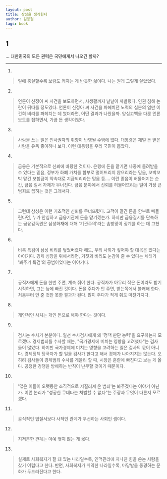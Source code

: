 ```yaml
---
layout: post
title: 삼성을 생각한다
author: 김용철
tags: book
---
```


## 1
... 대한민국의 모든 권력은 국민에게서 나오긴 할까?

----

1. 
> 일에 충실할수록 보람도 커지는 게 반듯한 삶이다. 나는 원래 그렇게 살았었다.
 
2. 
> 언론이 신정아 씨 사건을 보도하면서, 사생활까지 낱낱이 까발렸다. 인권 침해 논란이 뒤따를 정도였다. 언론이 신정아 씨 사건을 파헤치던 노력의 십분의 일만 이건희 비리를 파헤치는 데 썼더라면, 어떤 결과가 나왔을까. 양심고백을 다룬 언론 보도를 접하면서, 가끔 든 생각이었다.

3. 
> 사람을 쓰는 일은 인사권자의 취향이 반영될 수밖에 없다. 대통령은 재벌 돈 받은 사람을 유독 좋아하나 보다. 이런 대통령을 우리 국민이 뽑았다.

4. 
> 금융은 기본적으로 신뢰에 바탕한 것이다. 은행에 돈을 맡기면 나중에 돌려받을 수 있다는 믿음, 정부가 화폐 가치를 함부로 떨어뜨리지 않으리라는 믿음, 꼬박꼬박 맡긴 보험금이 약속대로 지금되리라는 믿음 등.... 이런 믿음이 허물어지는 순간, 금융 질서 자체가 무너진다. 금융 분야에서 신뢰를 허물어뜨리는 일이 가장 큰 범죄로 꼽히는 것은 그래서다.

5. 
> 그런데 삼성은 이런 기초적인 신뢰를 무너뜨렸다. 고객이 맡긴 돈을 함부로 빼돌린다면, 누가 안심하고 금융기관에 돈을 맡기겠는가. 하지만 금융질서를 단속하는 금융감독원은 삼성화재에 대해 '기관주의'라는 솜방망이 징계를 하는 데 그쳤다.

6. 
> 비록 특검이 삼성 비리를 덮었버렸다 해도, 우리 사회가 짚어야 할 대목은 있다는 야이기다. 경제 성장을 위해서라면, 거짓과 비리도 눈감아 줄 수 있다는 세태가 '봐주기 특검'의 공범이었다는 이야기다.

7. 
> 공직자에게 돈을 한번 주면, 계속 줘야 한다. 공직자가 아무리 작은 돈이라도 받기 시작하면, 그는 늪에 빠진 것이다. 돈을 주다가 안 주면, 받는쪽에서 불쾌해 한다. 처음부터 안 준 것만 못한 결과가 된다. 많이 주다가 적게 줘도 마찬가지다.

8. 
> 개인적인 사치는 개인 돈으로 해야 한다는 것이다.
 
9. 
> 검사는 수사가 본분이다. 일선 수사검사에게 왜 '정책 판단 능력'을 요구하는지 모르겠다. 경제범죄를 수사할 때는, "국가경제에 미치는 영향을 고려했다"는 검사들이 많았다. 하지만 국가경제에 미치는 영향을 고려하는 일은 검사의 몫이 아니다. 경제정책 당국자가 할 일을 검사가 한다고 해서 경제가 나아지지는 않는다. 오히려 검사들이 경제범죄 수사를 게을리 할 때, 시장은 혼란에 빠진다고 보는 게 옳다. 공정한 경쟁을 방해하는 반칙이 난무할 것이기 때문이다.
 
10. 
> '많은 이들이 오랫동안 조직적으로 저질러져 온 범죄'는 봐주겠다는 이야기 아닌가. 이런 논리가 "성공한 쿠데타는 처벌할 수 없다"는 주장과 무엇이 다른지 모르겠다.
 
11. 
> 공식적인 법질서보다 사적인 관계가 우선하는 사회인 셈이다.

12. 
> 지저분한 관계는 아예 맺지 않는 게 옳다.

13. 
> 실제로 사회복지가 잘 돼 있는 나라일수록, 인맥관리에 지나친 힘을 쏟는 사람을 찾기 어렵다고 한다. 반면, 사회복지가 취약한 나라일수록, 마당발을 동경하는 문화가 두드러진다고 한다.